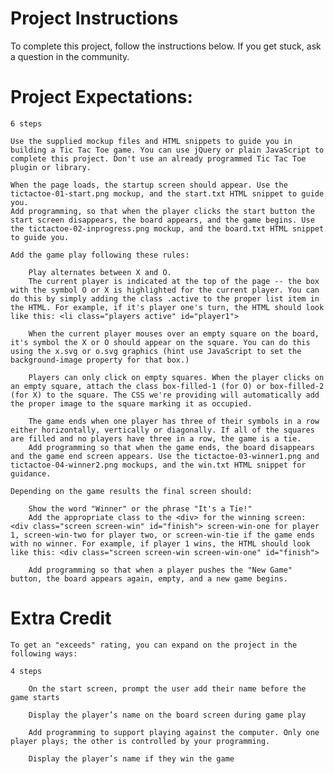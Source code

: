 # Project Instructions

To complete this project, follow the instructions below.
If you get stuck, ask a question in the community.

# Project Expectations:  

    6 steps

    Use the supplied mockup files and HTML snippets to guide you in building a Tic Tac Toe game. You can use jQuery or plain JavaScript to complete this project. Don't use an already programmed Tic Tac Toe plugin or library.

    When the page loads, the startup screen should appear. Use the tictactoe-01-start.png mockup, and the start.txt HTML snippet to guide you.
    Add programming, so that when the player clicks the start button the start screen disappears, the board appears, and the game begins. Use the tictactoe-02-inprogress.png mockup, and the board.txt HTML snippet to guide you.

    Add the game play following these rules:

        Play alternates between X and O.
        The current player is indicated at the top of the page -- the box with the symbol O or X is highlighted for the current player. You can do this by simply adding the class .active to the proper list item in the HTML. For example, if it's player one's turn, the HTML should look like this: <li class="players active" id="player1">

        When the current player mouses over an empty square on the board, it's symbol the X or O should appear on the square. You can do this using the x.svg or o.svg graphics (hint use JavaScript to set the background-image property for that box.)

        Players can only click on empty squares. When the player clicks on an empty square, attach the class box-filled-1 (for O) or box-filled-2 (for X) to the square. The CSS we're providing will automatically add the proper image to the square marking it as occupied.

        The game ends when one player has three of their symbols in a row either horizontally, vertically or diagonally. If all of the squares are filled and no players have three in a row, the game is a tie.
        Add programming so that when the game ends, the board disappears and the game end screen appears. Use the tictactoe-03-winner1.png and tictactoe-04-winner2.png mockups, and the win.txt HTML snippet for guidance.

    Depending on the game results the final screen should:

        Show the word "Winner" or the phrase "It's a Tie!"
        Add the appropriate class to the <div> for the winning screen: <div class="screen screen-win" id="finish"> screen-win-one for player 1, screen-win-two for player two, or screen-win-tie if the game ends with no winner. For example, if player 1 wins, the HTML should look like this: <div class="screen screen-win screen-win-one" id="finish">

        Add programming so that when a player pushes the "New Game" button, the board appears again, empty, and a new game begins.

# Extra Credit

    To get an "exceeds" rating, you can expand on the project in the following ways:

    4 steps

        On the start screen, prompt the user add their name before the game starts

        Display the player’s name on the board screen during game play

        Add programming to support playing against the computer. Only one player plays; the other is controlled by your programming.

        Display the player’s name if they win the game
